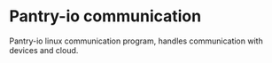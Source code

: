 # Pantry-io communication

Pantry-io linux communication program, handles communication with devices and cloud.
